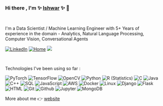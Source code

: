### Hi there , I'm ✨ [Ishwar][website] ✨  👋
<br />

I'm a Data Scientist / Machine Learning Engineer with 5+ Years of experience in the domain - Analytics, Natural Language Processing, Computer Vision, Conversational Agents

[![LinkedIn](https://img.shields.io/badge/-Linkedin-000?&logo=Linkedin)](https://linkedin.com/in/ishwarsawale)
[![Home](https://img.shields.io/badge/-Website-000?&logo=react)](https://ishwarsawale.github.io/)
![](https://visitor-badge.glitch.me/badge?page_id=ishwarsawale)

<br />

Technologies I've been using so far :

![PyTorch](https://img.shields.io/badge/-PyTorch-000?&logo=PyTorch)
![TensorFlow](https://img.shields.io/badge/-TensorFlow-000?&logo=TensorFlow)
![OpenCV](https://img.shields.io/badge/opencv-000?&logo=opencv)
![Python](https://img.shields.io/badge/-Python-000?&logo=Python)
![R (Statistics)](https://img.shields.io/badge/-R-000?&logo=R)
![C](https://img.shields.io/badge/-C-000?&logo=C)
![Java](https://img.shields.io/badge/-Java-000?&logo=Java&logoColor=007396)
![C++](https://img.shields.io/badge/-C++-000?&logo=c%2b%2b&logoColor=00599C)
![SQL](https://img.shields.io/badge/-SQL-000?&logo=MySQL)
![JavaScript](https://img.shields.io/badge/-JavaScript-000?&logo=JavaScript)
![AWS](https://img.shields.io/badge/-AWS-000?&logo=Amazon-AWS&logoColor=F90)
![Docker](https://img.shields.io/badge/-Docker-000?&logo=Docker)
![Linux](https://img.shields.io/badge/-Linux-000?&logo=Linux)
![Django](https://img.shields.io/badge/-Django-000?&logo=Django)
![Flask](https://img.shields.io/badge/-Flask-000?&logo=Flask)
![HTML](https://img.shields.io/badge/-HTML-000?&logo=HTML)
![Git](https://img.shields.io/badge/-Git-000?&logo=Git)
![Github](https://img.shields.io/badge/-Github-000?&logo=Github)
![Jupyter](https://img.shields.io/badge/-Jupyter-000?&logo=Jupyter)
![MongoDB](https://img.shields.io/badge/-MongoDB-000?&logo=MongoDB)


More about me 👉 [website]


[website]: https://ishwarsawale.github.io/


